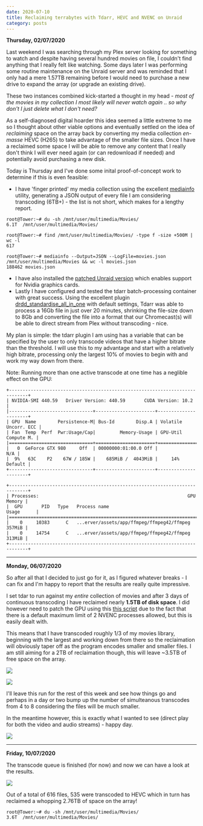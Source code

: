 ```yaml
---
date: 2020-07-10
title: Reclaiming terrabytes with Tdarr, HEVC and NVENC on Unraid
category: posts
---
```


**Thursday, 02/07/2020**

Last weekend I was searching through my Plex server looking for something to watch and despite having several hundred movies on file, I couldn't find anything that I really felt like watching. Some days later I was performing some routine maintenance on the Unraid server and was reminded that I only had a mere 1.57TB remaining before I would need to purchase a new drive to expand the array (or upgrade an existing drive).

These two instances combined kick-started a thought in my head - _most of the movies in my collection I most likely will never watch again .. so why don't I just delete what I don't need?_

As a self-diagnosed digital hoarder this idea seemed a little extreme to me so I thought about other viable options and eventually settled on the idea of _reclaiming_ space on the array back by converting my media collection _en-masse_ HEVC (H265) to take advantage of the smaller file sizes. Once I have a reclaimed some space I will be able to remove any content that I really don't think I will ever need again (or can redownload if needed) and potentially avoid purchasing a new disk.

Today is Thursday and I've done some inital proof-of-concept work to determine if this is even feasible:

- I have 'finger printed' my media collection using the excellent [mediainfo](https://mediaarea.net/en/MediaInfo/Download) utility, generating a JSON output of every file I am considering transcoding (6TB+) - the list is not short, which makes for a lengthy report.

```
root@Tower:~# du -sh /mnt/user/multimedia/Movies/
6.1T  /mnt/user/multimedia/Movies/

root@Tower:~# find /mnt/user/multimedia/Movies/ -type f -size +500M | wc -l
617

root@Tower:~# mediainfo --Output=JSON --LogFile=movies.json /mnt/user/multimedia/Movies && wc -l movies.json
188462 movies.json
```

- I have also installed the [patched Unraid version](https://github.com/linuxserver/Unraid-Nvidia-Plugin) which enables support for Nvidia graphics cards.
- Lastly I have configured and tested the tdarr batch-processing container with great success. Using the excellent plugin [drdd_standardise_all_in_one](https://github.com/HaveAGitGat/Tdarr_Plugins/blob/master/Community/Tdarr_Plugin_drdd_standardise_all_in_one.js) with default settings, Tdarr was able to process a 16Gb file in just over 20 minutes, shrinking the file-size down to 8Gb and converting the file into a format that our Chromecast(s) will be able to direct stream from Plex without transcoding - nice.

My plan is simple: the tdarr plugin I am using has a variable that can be specified by the user to only transcode videos that have a higher bitrate than the threshold. I will use this to my advantage and start with a relatively high bitrate, processing only the largest 10% of movies to begin with and work my way down from there.

Note: Running more than one active transcode at one time has a neglible effect on the GPU:

```
+-----------------------------------------------------------------------------+
| NVIDIA-SMI 440.59	  Driver Version: 440.59       CUDA Version: 10.2     |
|-------------------------------+----------------------+----------------------+
| GPU  Name        Persistence-M| Bus-Id        Disp.A | Volatile Uncorr. ECC |
| Fan  Temp  Perf  Pwr:Usage/Cap|         Memory-Usage | GPU-Util  Compute M. |
|===============================+======================+======================|
|   0  GeForce GTX 980     Off  | 00000000:01:00.0 Off |                  N/A |
|  9%   63C    P2    67W / 185W |    685MiB /  4043MiB |     14%      Default |
+-------------------------------+----------------------+----------------------+

+-----------------------------------------------------------------------------+
| Processes:                                                       GPU Memory |
|  GPU       PID   Type   Process name                             Usage      |
|=============================================================================|
|    0     10383      C   ...erver/assets/app/ffmpeg/ffmpeg42/ffmpeg   357MiB |
|    0     14754      C   ...erver/assets/app/ffmpeg/ffmpeg42/ffmpeg   313MiB |
+-----------------------------------------------------------------------------+
```

- - - -

**Monday, 06/07/2020**

So after all that I decided to just go for it, as I figured whatever breaks - I can fix and I'm happy to report that the results are really quite impressive.

I set tdar to run against my _entire_ collection of movies and after 3 days of continuous transcoding I have reclaimed nearly **1.5TB of disk space**. I did however need to patch the GPU using this [this script](https://github.com/keylase/nvidia-patch) due to the fact that there is a default maximum limit of 2 NVENC processes allowed, but this is easily dealt with.

This means that I have transcoded roughly 1/3 of my movies library, beginning with the largest and working down from there so the reclaimation will obviously taper off as the program encodes smaller and smaller files. I am still aiming for a 2TB of reclaimation though, this will leave ~3.5TB of free space on the array.

![]({static}/images/reclaiming-space-with-tdarr-nvenc-and-hevc-2020-07-05_22-30-31.png)

![]({static}/images/reclaiming-space-with-tdarr-nvenc-and-hevc-2020-07-05_22-30-41.png)


I'll leave this run for the rest of this week and see how things go and perhaps in a day or two bump up the number of simulteanous transcodes from 4 to 8 considering the files will be much smaller.

In the meantime however, this is exactly what I wanted to see (direct play for both the video and audio streams) - happy day.

![]({static}/images/reclaiming-space-with-tdarr-nvenc-and-hevc-2020-07-06_09-42-05.png)

- - - -

**Friday, 10/07/2020**

The transcode queue is finished (for now) and now we can have a look at the results.

![]({static}/images/reclaiming-space-with-tdarr-nvenc-and-hevc-2020-07-10_10-32-42.png)

Out of a total of 616 files, 535 were transcoded to HEVC which in turn has reclaimed a whopping 2.76TB of space on the array!

```
root@Tower:~# du -sh /mnt/user/multimedia/Movies/
3.6T  /mnt/user/multimedia/Movies/
```